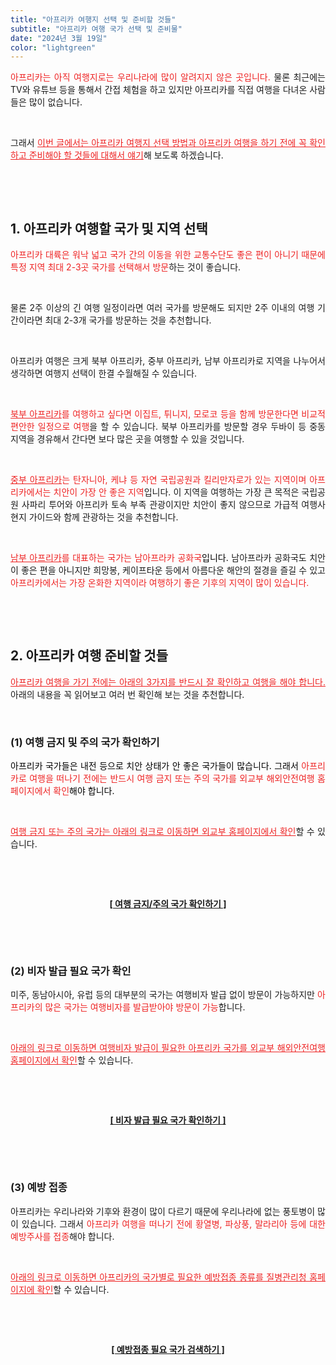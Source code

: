 ```yaml
---
title: "아프리카 여행지 선택 및 준비할 것들"
subtitle: "아프리카 여행 국가 선택 및 준비물"
date: "2024년 3월 19일"
color: "lightgreen"
---
```



<p style="text-align: justify;" data-ke-size="size16"><span style="color: #ee2323;">아프리카는 아직 여행지로는 우리나라에 많이 알려지지 않은 곳입니다.</span> 물론 최근에는 TV와 유튜브 등을 통해서 간접 체험을 하고 있지만 아프리카를 직접 여행을 다녀온 사람들은 많이 없습니다.</p>
<p style="text-align: justify;" data-ke-size="size16"><br></p>
<p style="text-align: justify;" data-ke-size="size16">그래서 <span style="color: #ee2323;"><u>이번 글에서는 아프리카 여행지 선택 방법과 아프리카 여행을 하기 전에 꼭 확인하고 준비해야 할 것들에 대해서 얘기</u></span>해 보도록 하겠습니다.</p>
<p style="text-align: justify;" data-ke-size="size16"><br></p>
<p style="text-align: justify;" data-ke-size="size16"><br></p>
<h2 style="text-align: justify;" data-ke-size="size26"><b>1. 아프리카 여행할 국가 및 지역 선택</b></h2>
<p style="text-align: justify;" data-ke-size="size16"><span style="color: #ee2323;">아프리카 대륙은 워낙 넓고 국가 간의 이동을 위한 교통수단도 좋은 편이 아니기 때문에 특정 지역 최대 2-3곳 국가를 선택해서 방문</span>하는 것이 좋습니다.</p>
<p style="text-align: justify;" data-ke-size="size16"><br></p>
<p style="text-align: justify;" data-ke-size="size16">물론 2주 이상의 긴 여행 일정이라면 여러 국가를 방문해도 되지만 2주 이내의 여행 기간이라면 최대 2-3개 국가를 방문하는 것을 추천합니다.</p>
<p style="text-align: justify;" data-ke-size="size16"><br></p>
<p style="text-align: justify;" data-ke-size="size16">아프리카 여행은 크게 북부 아프리카, 중부 아프리카, 남부 아프리카로 지역을 나누어서 생각하면 여행지 선택이 한결 수월해질 수 있습니다.</p>
<p style="text-align: justify;" data-ke-size="size16"><br></p>
<p style="text-align: justify;" data-ke-size="size16"><span style="color: #ee2323;"><u>북부 아프리카</u>를 여행하고 싶다면 이집트, 튀니지, 모로코 등을 함께 방문한다면 비교적 편안한 일정으로 여행</span>을 할 수 있습니다. 북부 아프리카를 방문할 경우 두바이 등 중동 지역을 경유해서 간다면 보다 많은 곳을 여행할 수 있을 것입니다.</p>
<p style="text-align: justify;" data-ke-size="size16"><br></p>
<p style="text-align: justify;" data-ke-size="size16"><span style="color: #ee2323;"><u>중부 아프리카</u>는 탄자니아, 케냐 등 자연 국립공원과 킬리만자로가 있는 지역이며 아프리카에서는 치안이 가장 안 좋은 지역</span>입니다. 이 지역을 여행하는 가장 큰 목적은 국립공원 사파리 투어와 아프리카 토속 부족 관광이지만 치안이 좋지 않으므로 가급적 여행사 현지 가이드와 함께 관광하는 것을 추천합니다.</p>
<p style="text-align: justify;" data-ke-size="size16"><br></p>
<p style="text-align: justify;" data-ke-size="size16"><span style="color: #ee2323;"><u>남부 아프리카</u>를 대표하는 국가는 남아프라카 공화국<span style="color: #000000;">입니다.</span></span> 남아프라카 공화국도 치안이 좋은 편을 아니지만 희망봉, 케이프타운 등에서 아름다운 해안의 절경을 즐길 수 있고 <span style="color: #ee2323;">아프리카에서는 가장 온화한 지역이라 여행하기 좋은 기후의 지역이 많이 있습니다.</span></p>
<p style="text-align: justify;" data-ke-size="size16"><br></p>
<p style="text-align: justify;" data-ke-size="size16"><br></p>
<h2 style="text-align: justify;" data-ke-size="size26"><b> 2. 아프리카 여행 준비할 것들</b></h2>
<p style="text-align: justify;" data-ke-size="size16"><span style="color: #ee2323;"><u>아프리카 여행을 가기 전에는 아래의 3가지를 반드시 잘 확인하고 여행을 해야 합니다.</u></span> 아래의 내용을 꼭 읽어보고 여러 번 확인해 보는 것을 추천합니다.</p>
<p style="text-align: justify;" data-ke-size="size16"><br></p>
<h3 style="text-align: justify;" data-ke-size="size23"><b>(1) 여행 금지 및 주의 국가 확인하기</b></h3>
<p style="text-align: justify;" data-ke-size="size16"><span style="color: #000000;">아프리카 국가들은 내전 등으로 치안 상태가 안 좋은 국가들이 많습니다. 그래서 <span style="color: #ee2323;">아프리카로 여행을 떠나기 전에는 반드시 여행 금지 또는 주의 국가를 외교부 해외안전여행 홈페이지에서 확인</span>해야 합니다.</span></p>
<p style="text-align: justify;" data-ke-size="size16"><br></p>
<p style="text-align: justify;" data-ke-size="size16"><span style="color: #ee2323;"><u>여행 금지 또는 주의 국가는 아래의 링크로 이동하면 외교부 홈페이지에서 확인</u></span>할 수 있습니다.</p>
<p style="text-align: justify;" data-ke-size="size16"><br></p>
<p style="text-align: justify;" data-ke-size="size16"><br></p>
<p style="text-align: center;" data-ke-size="size18"><b><a href="https://www.0404.go.kr/dev/main.mofa">[ 여행 금지/주의 국가 확인하기 ]</a></b></p>
<p style="text-align: justify;" data-ke-size="size16"><br></p>
<p style="text-align: justify;" data-ke-size="size16"><br></p>
<h3 style="text-align: justify;" data-ke-size="size23"><b>(2) 비자 발급 필요 국가 확인</b></h3>
<p style="text-align: justify;" data-ke-size="size16">미주, 동남아시아, 유럽 등의 대부분의 국가는 여행비자 발급 없이 방문이 가능하지만 <span style="color: #ee2323;">아프리카의 많은 국가는 여행비자를 발급받아야 방문이 가능</span>합니다.</p>
<p style="text-align: justify;" data-ke-size="size16"><br></p>
<p style="text-align: justify;" data-ke-size="size16"><span style="color: #ee2323;"><u>아래의 링크로 이동하면 여행비자 발급이 필요한 아프리카 국가를 외교부 해외안전여행 홈페이지에서 확인</u></span>할 수 있습니다.</p>
<p style="text-align: justify;" data-ke-size="size16"><br></p>
<p style="text-align: justify;" data-ke-size="size16"><br></p>
<p style="text-align: center;" data-ke-size="size18"><b><a href="https://www.0404.go.kr/consulate/visa.jsp">[ 비자 발급 필요 국가 확인하기 ]</a></b></p>
<p style="text-align: justify;" data-ke-size="size16"><br></p>
<p style="text-align: justify;" data-ke-size="size16"><br></p>
<h3 style="text-align: justify;" data-ke-size="size23"><b>(3) 예방 접종</b></h3>
<p style="text-align: justify;" data-ke-size="size16">아프리카는 우리나라와 기후와 환경이 많이 다르기 때문에 우리나라에 없는 풍토병이 많이 있습니다. 그래서 <span style="color: #ee2323;">아프리카 여행을 떠나기 전에 황열병, 파상풍, 말라리아 등에 대한 예방주사를 접종</span>해야 합니다.</p>
<p style="text-align: justify;" data-ke-size="size16"><br></p>
<p style="text-align: justify;" data-ke-size="size16"><span style="color: #ee2323;"><u>아래의 링크로 이동하면 아프리카의 국가별로 필요한 예방접종 종류를 질병관리청 홈페이지에 확인</u></span>할 수 있습니다.</p>
<p style="text-align: justify;" data-ke-size="size16"><br></p>
<p style="text-align: justify;" data-ke-size="size16"><br></p>
<p style="text-align: center;" data-ke-size="size18"><b><a href="https://nqs.kdca.go.kr/nqs/vaccination.do?gubun=schedule">[ 예방접종 필요 국가 검색하기 ]</a></b></p>
<p style="text-align: justify;" data-ke-size="size16"><br></p>
<p style="text-align: justify;" data-ke-size="size16"><br></p>